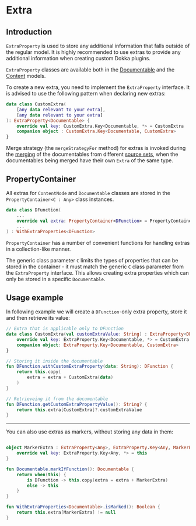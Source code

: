 # Extra

## Introduction

`ExtraProperty` is used to store any additional information that falls outside of the regular model. It is highly 
recommended to use extras to provide any additional information when creating custom Dokka plugins.

`ExtraProperty` classes are available both in the [Documentable](documentable_model.md) and the [Content](page_content.md#content-model)
models.

To create a new extra, you need to implement the `ExtraProperty` interface. It is advised to use the following pattern
when declaring new extras:

```kotlin
data class CustomExtra(
    [any data relevant to your extra], 
    [any data relevant to your extra] 
): ExtraProperty<Documentable> {
    override val key: CustomExtra.Key<Documentable, *> = CustomExtra
    companion object : CustomExtra.Key<Documentable, CustomExtra>
}
```

Merge strategy (the `mergeStrategyFor` method) for extras is invoked during the
[merging](../extension_points/core_extension_points.md#documentablemerger) of the documentables from different 
[source sets](https://kotlinlang.org/docs/multiplatform-discover-project.html#source-sets), when the documentables being
merged have their own `Extra` of the same type. 

## PropertyContainer

All extras for `ContentNode` and `Documentable` classes are stored in the `PropertyContainer<C : Any>` class instances.

```kotlin
data class DFunction(
    ...
    override val extra: PropertyContainer<DFunction> = PropertyContainer.empty()
    ...
) : WithExtraProperties<DFunction>
```

`PropertyContainer` has a number of convenient functions for handling extras in a collection-like manner.

The generic class parameter `C` limits the types of properties that can be stored in the container - it must
match the generic `C` class parameter from the `ExtraProperty` interface. This allows creating extra properties
which can only be stored in a specific `Documentable`.

## Usage example

In following example we will create a `DFunction`-only extra property, store it and then retrieve its value:

```kotlin
// Extra that is applicable only to DFunction
data class CustomExtra(val customExtraValue: String) : ExtraProperty<DFunction> {
    override val key: ExtraProperty.Key<Documentable, *> = CustomExtra
    companion object: ExtraProperty.Key<Documentable, CustomExtra>
}

// Storing it inside the documentable
fun DFunction.withCustomExtraProperty(data: String): DFunction {
    return this.copy(
        extra = extra + CustomExtra(data)
    )
}

// Retrieveing it from the documentable
fun DFunction.getCustomExtraPropertyValue(): String? {
    return this.extra[CustomExtra]?.customExtraValue
}
```

___

You can also use extras as markers, without storing any data in them:

```kotlin

object MarkerExtra : ExtraProperty<Any>, ExtraProperty.Key<Any, MarkerExtra> {
    override val key: ExtraProperty.Key<Any, *> = this
}

fun Documentable.markIfFunction(): Documentable {
    return when(this) {
        is DFunction -> this.copy(extra = extra + MarkerExtra)
        else -> this
    }
}

fun WithExtraProperties<Documentable>.isMarked(): Boolean {
    return this.extra[MarkerExtra] != null
}
```
